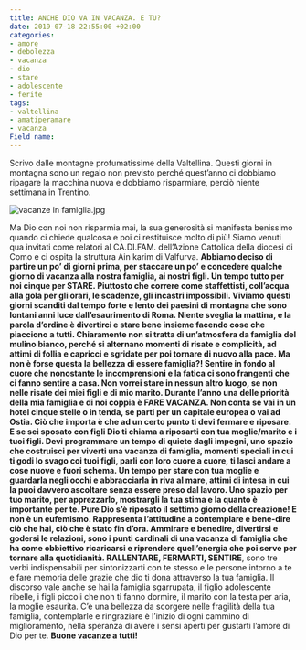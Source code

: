 ```yaml
---
title: ANCHE DIO VA IN VACANZA. E TU?
date: 2019-07-18 22:55:00 +02:00
categories:
- amore
- debolezza
- vacanza
- dio
- stare
- adolescente
- ferite
tags:
- valtellina
- amatiperamare
- vacanza
Field name: 
---
```


Scrivo dalle montagne profumatissime della Valtellina. Questi giorni in montagna sono un regalo non previsto perché quest’anno ci dobbiamo ripagare la macchina nuova e dobbiamo risparmiare, perciò niente settimana in Trentino.

![vacanze in famiglia.jpg](/uploads/vacanze%20in%20famiglia.jpg)

Ma Dio con noi non risparmia mai, la sua generosità si manifesta benissimo quando ci chiede qualcosa e poi ci restituisce molto di più! Siamo venuti qua invitati come relatori al CA.DI.FAM. dell’Azione Cattolica della diocesi di Como e ci ospita la struttura Ain karim di Valfurva. **Abbiamo deciso di partire un po’ di giorni prima, per staccare un po’ e concedere qualche giorno di vacanza alla nostra famiglia, ai nostri figli. **Un tempo tutto per noi cinque per STARE. Piuttosto che correre come staffettisti, coll’acqua alla gola per gli orari, le scadenze, gli incastri impossibili. Viviamo questi giorni scanditi dal tempo forte e lento dei paesini di montagna che sono lontani anni luce dall’esaurimento di Roma. Niente sveglia la mattina, e la parola d’ordine è divertirci e stare bene insieme facendo cose che piacciono a tutti. Chiaramente non si tratta di un’atmosfera da famiglia del mulino bianco, perché si alternano momenti di risate e complicità, ad attimi di follia e capricci e sgridate per poi tornare di nuovo alla pace. Ma non è forse questa la bellezza di essere famiglia?! Sentire in fondo al cuore che nonostante le incomprensioni e la fatica ci sono frangenti che ci fanno sentire a casa. Non vorrei stare in nessun altro luogo, se non nelle risate dei miei figli e di mio marito.
**Durante l’anno una delle priorità della mia famiglia e di noi coppia è FARE VACANZA**. Non conta se vai in un hotel cinque stelle o in tenda, se parti per un capitale europea o vai ad Ostia. Ciò che importa è che ad un certo punto ti devi fermare e riposare. E se sei sposato con figli Dio ti chiama a riposarti con tua moglie/marito e i tuoi figli. Devi programmare un tempo di quiete dagli impegni, uno spazio che costruisci per viverti una vacanza di famiglia, momenti speciali in cui ti godi lo svago coi tuoi figli, parli con loro cuore a cuore, ti lasci andare a cose nuove e fuori schema. Un tempo per stare con tua moglie e guardarla negli occhi e abbracciarla in riva al mare, attimi di intesa in cui la puoi davvero ascoltare senza essere preso dal lavoro. Uno spazio per tuo marito, per apprezzarlo, mostrargli la tua stima e la quanto è importante per te. Pure Dio s’è riposato il settimo giorno della creazione! E non è un eufemismo. Rappresenta l’attitudine a contemplare e bene-dire ciò che hai, ciò che è stato fin d’ora. Ammirare e benedire, divertirsi e godersi le relazioni, sono i punti cardinali di una vacanza di famiglia che ha come obbiettivo ricaricarsi e riprendere quell’energia che poi serve per tornare alla quotidianità.** RALLENTARE, FERMARTI, SENTIRE**, sono tre verbi indispensabili per sintonizzarti con te stesso e le persone intorno a te e fare memoria delle grazie che dio ti dona attraverso la tua famiglia. Il discorso vale anche se hai la famiglia sgarrupata, il figlio adolescente ribelle, i figli piccoli che non ti fanno dormire, il marito con la testa per aria, la moglie esaurita. C’è una bellezza da scorgere nelle fragilità della tua famiglia, contemplarle e ringraziare è l’inizio di ogni cammino di miglioramento, nella speranza di avere i sensi aperti per gustarti l’amore di Dio per te. **Buone vacanze a tutti!**